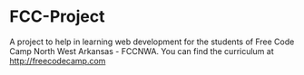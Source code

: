 # FCC-Project

A project to help in learning web development for the students of Free Code Camp North West Arkansas - FCCNWA.
You can find the curriculum at http://freecodecamp.com
